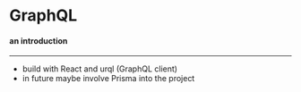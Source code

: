# GraphQL
#### an introduction

----------

- build with React and urql (GraphQL client)
- in future maybe involve Prisma into the project
